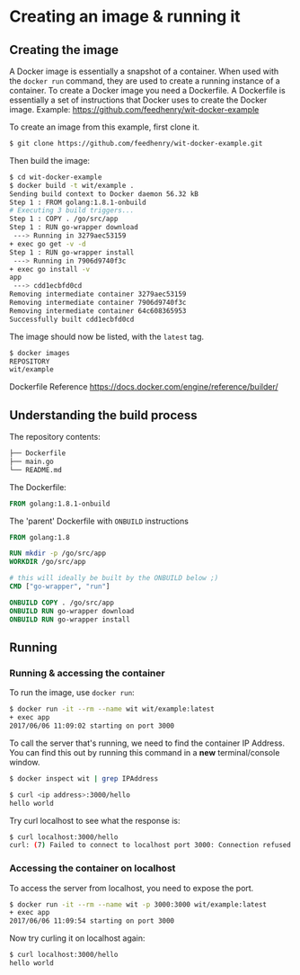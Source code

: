 # Creating an image & running it

## Creating the image
 
A Docker image is essentially a snapshot of a container. When used with the `docker run` command, they are used to create a running instance of a container.
To create a Docker image you need a Dockerfile. A Dockerfile is essentially a set of instructions that Docker uses to create the Docker image.
Example:
https://github.com/feedhenry/wit-docker-example

To create an image from this example, first clone it.

```bash
$ git clone https://github.com/feedhenry/wit-docker-example.git
```

Then build the image:

```bash
$ cd wit-docker-example
$ docker build -t wit/example .
Sending build context to Docker daemon 56.32 kB
Step 1 : FROM golang:1.8.1-onbuild
# Executing 3 build triggers...
Step 1 : COPY . /go/src/app
Step 1 : RUN go-wrapper download
 ---> Running in 3279aec53159
+ exec go get -v -d
Step 1 : RUN go-wrapper install
 ---> Running in 7906d9740f3c
+ exec go install -v
app
 ---> cdd1ecbfd0cd
Removing intermediate container 3279aec53159
Removing intermediate container 7906d9740f3c
Removing intermediate container 64c608365953
Successfully built cdd1ecbfd0cd
```

The image should now be listed, with the `latest` tag.

```bash
$ docker images
REPOSITORY                                                               TAG                 IMAGE ID            CREATED             SIZE
wit/example                                                              latest              cdd1ecbfd0cd        34 seconds ago      708.7 MB
```

Dockerfile Reference
https://docs.docker.com/engine/reference/builder/

## Understanding the build process

The repository contents:

```bash
├── Dockerfile
├── main.go
└── README.md
```

The Dockerfile:

```Dockerfile
FROM golang:1.8.1-onbuild
```

The 'parent' Dockerfile with `ONBUILD` instructions

```Dockerfile
FROM golang:1.8

RUN mkdir -p /go/src/app
WORKDIR /go/src/app

# this will ideally be built by the ONBUILD below ;)
CMD ["go-wrapper", "run"]

ONBUILD COPY . /go/src/app
ONBUILD RUN go-wrapper download
ONBUILD RUN go-wrapper install
```

## Running

### Running & accessing the container

To run the image, use `docker run`:

```bash
$ docker run -it --rm --name wit wit/example:latest
+ exec app
2017/06/06 11:09:02 starting on port 3000 
```

To call the server that's running, we need to find the container IP Address.
You can find this out by running this command in a __new__ terminal/console window.

```bash
$ docker inspect wit | grep IPAddress
```

```bash
$ curl <ip address>:3000/hello
hello world
```

Try curl localhost to see what the response is:

```bash
$ curl localhost:3000/hello
curl: (7) Failed to connect to localhost port 3000: Connection refused
```

### Accessing the container on localhost

To access the server from localhost, you need to expose the port.

```bash
$ docker run -it --rm --name wit -p 3000:3000 wit/example:latest
+ exec app
2017/06/06 11:09:54 starting on port 3000
```

Now try curling it on localhost again:

```bash
$ curl localhost:3000/hello
hello world
```
